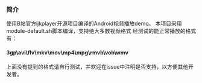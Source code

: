 ### 简介
使用B站官方ijkplayer开源项目编译的Android视频播放demo。
本项目采用module-default.sh脚本编译，支持绝大多数视频格式
经测试的能正常播放的格式有：
#### 3gp\avi\flv\mkv\mov\mp4\mpg\rmvb\vob\wmv
上面没有提到的格式请自行测试，并欢迎在issue中注明是否支持，以方便其他开发者。